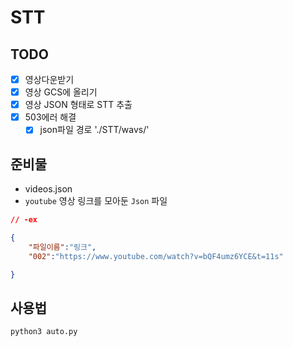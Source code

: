 # STT

## TODO

- [x] 영상다운받기
- [x] 영상 GCS에 올리기
- [x] 영상 JSON 형태로 STT 추출
- [x] 503에러 해결
	- [x] json파일 경로 './STT/wavs/'

## 준비물
- videos.json
- `youtube` 영상 링크를 모아둔 `Json` 파일

```json
// -ex

{
	"파일이름":"링크",
	"002":"https://www.youtube.com/watch?v=bQF4umz6YCE&t=11s"

}
```

## 사용법

```py
python3 auto.py

```